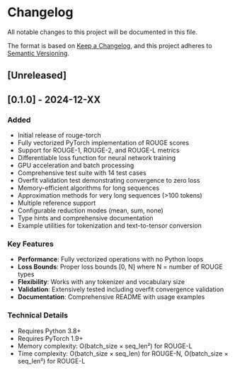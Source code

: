 # Changelog

All notable changes to this project will be documented in this file.

The format is based on [Keep a Changelog](https://keepachangelog.com/en/1.0.0/),
and this project adheres to [Semantic Versioning](https://semver.org/spec/v2.0.0.html).

## [Unreleased]

## [0.1.0] - 2024-12-XX

### Added
- Initial release of rouge-torch
- Fully vectorized PyTorch implementation of ROUGE scores
- Support for ROUGE-1, ROUGE-2, and ROUGE-L metrics
- Differentiable loss function for neural network training
- GPU acceleration and batch processing
- Comprehensive test suite with 14 test cases
- Overfit validation test demonstrating convergence to zero loss
- Memory-efficient algorithms for long sequences
- Approximation methods for very long sequences (>100 tokens)
- Multiple reference support
- Configurable reduction modes (mean, sum, none)
- Type hints and comprehensive documentation
- Example utilities for tokenization and text-to-tensor conversion

### Key Features
- **Performance**: Fully vectorized operations with no Python loops
- **Loss Bounds**: Proper loss bounds [0, N] where N = number of ROUGE types
- **Flexibility**: Works with any tokenizer and vocabulary size
- **Validation**: Extensively tested including overfit convergence validation
- **Documentation**: Comprehensive README with usage examples

### Technical Details
- Requires Python 3.8+
- Requires PyTorch 1.9+
- Memory complexity: O(batch_size × seq_len²) for ROUGE-L
- Time complexity: O(batch_size × seq_len) for ROUGE-N, O(batch_size × seq_len²) for ROUGE-L